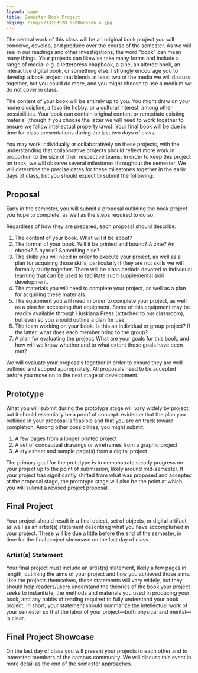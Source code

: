 ```yaml
---
layout: page
title: Semester Book Project
bigimg: /img/5713183928_a6b06c65e6_o.jpg
---
```


The central work of this class will be an original book project you will conceive, develop, and produce over the course of the semester. As we will see in our readings and other investigations, the word "book" can mean many things. Your projects can likewise take many forms and include a range of media: e.g. a letterpress chapbook, a zine, an altered book, an interactive digital book, or something else. I strongly encourage you to develop a book project that blends at least two of the media we will discuss together, but you could do more, and you might choose to use a medium we do not cover in class. 

The content of your book will be entirely up to you. You might draw on your home discipline, a favorite hobby, or a cultural interest, among other possibilities. Your book can contain original content or remediate existing material (though if you choose the latter we will need to work together to ensure we follow intellectual property laws). Your final book will be due in time for class presentations during the last two days of class.

You may work individually or collaboratively on these projects, with the understanding that collaborative projects should reflect more work in proportion to the size of their respective teams. In order to keep this project on track, we will observe several milestones throughout the semester. We will determine the precise dates for these milestones together in the early days of class, but you should expect to submit the following: 

## Proposal

Early in the semester, you will submit a proposal outlining the book project you hope to complete, as well as the steps required to do so. 

Regardless of how they are prepared, each proposal should describe:

1. The content of your book. What will it be about?
2. The format of your book. Will it be printed and bound? A zine? An ebook? A hybrid? Something else? 
3. The skills you will need in order to execute your project, as well as a plan for acquiring those skills, particularly if they are not skills we will formally study together. There will be class periods devoted to individual learning that can be used to facilitate such supplemental skill development. 
4. The materials you will need to complete your project, as well as a plan for acquiring these materials. 
5. The equipment you will need in order to complete your project, as well as a plan for accessing that equipment. Some of this equipment may be readily available through Huskiana Press (attached to our classroom), but even so you should outline a plan for use. 
6. The team working on your book. Is this an individual or group project? If the latter, what does each member bring to the group? 
7. A plan for evaluating the project. What are your goals for this book, and how will we know whether and to what extent those goals have been met? 

We will evaluate your proposals together in order to ensure they are well outlined and scoped appropriately. All proposals need to be accepted before you move on to the next stage of development. 

## Prototype

What you will submit during the prototype stage will vary widely by project, but it should essentially be a proof of concept: evidence that the plan you outlined in your proposal is feasible and that you are on track toward completion. Among other possibilities, you might submit:

1. A few pages from a longer printed project
2. A set of conceptual drawings or wireframes from a graphic project
3. A stylesheet and sample page(s) from a digital project

The primary goal for the prototype is to demonstrate steady progress on your project up to the point of submission, likely around mid-semester. If your project has significantly shifted from what was proposed and accepted at the proposal stage, the prototype stage will also be the point at which you will submit a revised project proposal. 

## Final Project

Your project should result in a final object, set of objects, or digital artifact, as well as an artist(s) statement describing what you have accomplished in your project. These will be due a little before the end of the semester, in time for the final project showcase on the last day of class. 

### Artist(s) Statement

Your final project must include an artist(s) statement, likely a few pages in length, outlining the aims of your project and how you achieved those aims. Like the projects themselves, these statements will vary widely, but they should help readers/users understand the theories of the book your project seeks to instantiate, the methods and materials you used in producing your book, and any habits of reading required to fully understand your book project. In short, your statement should summarize the intellectual work of your semester so that the labor of your project—both physical and mental—is clear.

## Final Project Showcase

On the last day of class you will present your projects to each other and to interested members of the campus community. We will discuss this event in more detail as the end of the semester approaches. 